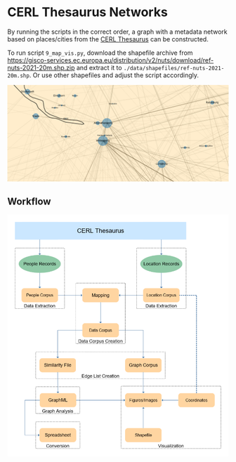# CERL Thesaurus Networks

By running the scripts in the correct order, a graph with a metadata network based on places/cities from the [CERL Thesaurus](https://data.cerl.org/thesaurus/) can be constructed.

To run script ```9_map_vis.py```, download the shapefile archive from
https://gisco-services.ec.europa.eu/distribution/v2/nuts/download/ref-nuts-2021-20m.shp.zip
and extract it to ```./data/shapefiles/ref-nuts-2021-20m.shp```. Or use other shapefiles and adjust the script accordingly.

![](./img/wittenberg.png)

## Workflow
![](./img/ct-workflow.png)